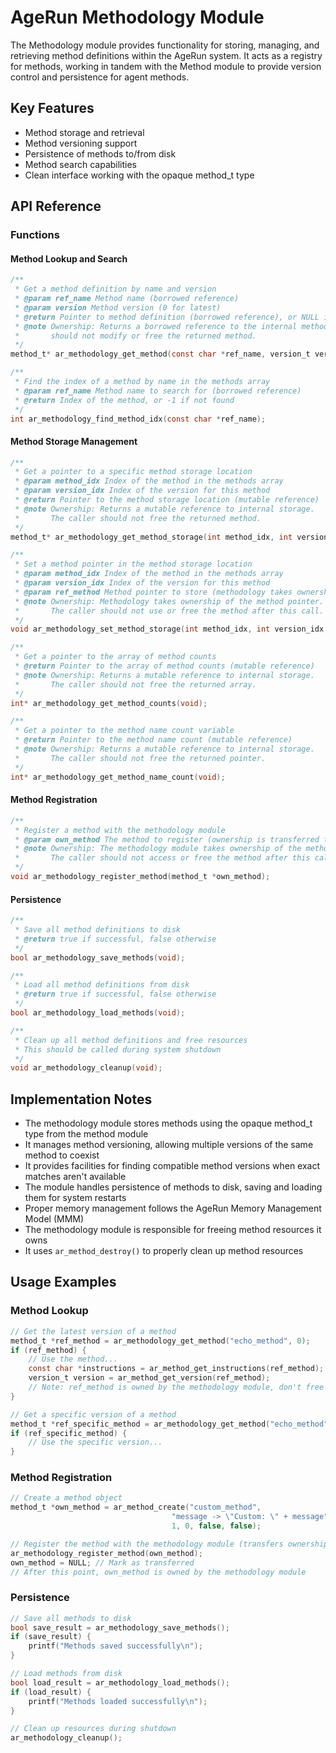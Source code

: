 # AgeRun Methodology Module

The Methodology module provides functionality for storing, managing, and retrieving method definitions within the AgeRun system. It acts as a registry for methods, working in tandem with the Method module to provide version control and persistence for agent methods.

## Key Features

- Method storage and retrieval
- Method versioning support
- Persistence of methods to/from disk
- Method search capabilities
- Clean interface working with the opaque method_t type

## API Reference

### Functions

#### Method Lookup and Search

```c
/**
 * Get a method definition by name and version
 * @param ref_name Method name (borrowed reference)
 * @param version Method version (0 for latest)
 * @return Pointer to method definition (borrowed reference), or NULL if not found
 * @note Ownership: Returns a borrowed reference to the internal method. The caller
 *       should not modify or free the returned method.
 */
method_t* ar_methodology_get_method(const char *ref_name, version_t version);

/**
 * Find the index of a method by name in the methods array
 * @param ref_name Method name to search for (borrowed reference)
 * @return Index of the method, or -1 if not found
 */
int ar_methodology_find_method_idx(const char *ref_name);
```

#### Method Storage Management

```c
/**
 * Get a pointer to a specific method storage location
 * @param method_idx Index of the method in the methods array
 * @param version_idx Index of the version for this method
 * @return Pointer to the method storage location (mutable reference)
 * @note Ownership: Returns a mutable reference to internal storage.
 *       The caller should not free the returned method.
 */
method_t* ar_methodology_get_method_storage(int method_idx, int version_idx);

/**
 * Set a method pointer in the method storage location
 * @param method_idx Index of the method in the methods array
 * @param version_idx Index of the version for this method
 * @param ref_method Method pointer to store (methodology takes ownership)
 * @note Ownership: Methodology takes ownership of the method pointer.
 *       The caller should not use or free the method after this call.
 */
void ar_methodology_set_method_storage(int method_idx, int version_idx, method_t *ref_method);

/**
 * Get a pointer to the array of method counts
 * @return Pointer to the array of method counts (mutable reference)
 * @note Ownership: Returns a mutable reference to internal storage.
 *       The caller should not free the returned array.
 */
int* ar_methodology_get_method_counts(void);

/**
 * Get a pointer to the method name count variable
 * @return Pointer to the method name count (mutable reference)
 * @note Ownership: Returns a mutable reference to internal storage.
 *       The caller should not free the returned pointer.
 */
int* ar_methodology_get_method_name_count(void);
```

#### Method Registration

```c
/**
 * Register a method with the methodology module
 * @param own_method The method to register (ownership is transferred to methodology)
 * @note Ownership: The methodology module takes ownership of the method.
 *       The caller should not access or free the method after this call.
 */
void ar_methodology_register_method(method_t *own_method);
```

#### Persistence

```c
/**
 * Save all method definitions to disk
 * @return true if successful, false otherwise
 */
bool ar_methodology_save_methods(void);

/**
 * Load all method definitions from disk
 * @return true if successful, false otherwise
 */
bool ar_methodology_load_methods(void);

/**
 * Clean up all method definitions and free resources
 * This should be called during system shutdown
 */
void ar_methodology_cleanup(void);
```

## Implementation Notes

- The methodology module stores methods using the opaque method_t type from the method module
- It manages method versioning, allowing multiple versions of the same method to coexist
- It provides facilities for finding compatible method versions when exact matches aren't available
- The module handles persistence of methods to disk, saving and loading them for system restarts
- Proper memory management follows the AgeRun Memory Management Model (MMM)
- The methodology module is responsible for freeing method resources it owns
- It uses `ar_method_destroy()` to properly clean up method resources

## Usage Examples

### Method Lookup

```c
// Get the latest version of a method
method_t *ref_method = ar_methodology_get_method("echo_method", 0);
if (ref_method) {
    // Use the method...
    const char *instructions = ar_method_get_instructions(ref_method);
    version_t version = ar_method_get_version(ref_method);
    // Note: ref_method is owned by the methodology module, don't free it
}

// Get a specific version of a method
method_t *ref_specific_method = ar_methodology_get_method("echo_method", 2);
if (ref_specific_method) {
    // Use the specific version...
}
```

### Method Registration

```c
// Create a method object
method_t *own_method = ar_method_create("custom_method", 
                                    "message -> \"Custom: \" + message",
                                    1, 0, false, false);

// Register the method with the methodology module (transfers ownership)
ar_methodology_register_method(own_method);
own_method = NULL; // Mark as transferred
// After this point, own_method is owned by the methodology module
```

### Persistence

```c
// Save all methods to disk
bool save_result = ar_methodology_save_methods();
if (save_result) {
    printf("Methods saved successfully\n");
}

// Load methods from disk
bool load_result = ar_methodology_load_methods();
if (load_result) {
    printf("Methods loaded successfully\n");
}

// Clean up resources during shutdown
ar_methodology_cleanup();
```